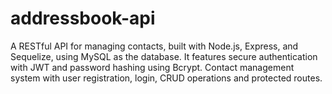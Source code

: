 # addressbook-api
A RESTful API for managing contacts, built with Node.js, Express, and Sequelize, using MySQL as the database. It features secure authentication with JWT and password hashing using Bcrypt. Contact management system with user registration, login, CRUD operations and protected routes.
